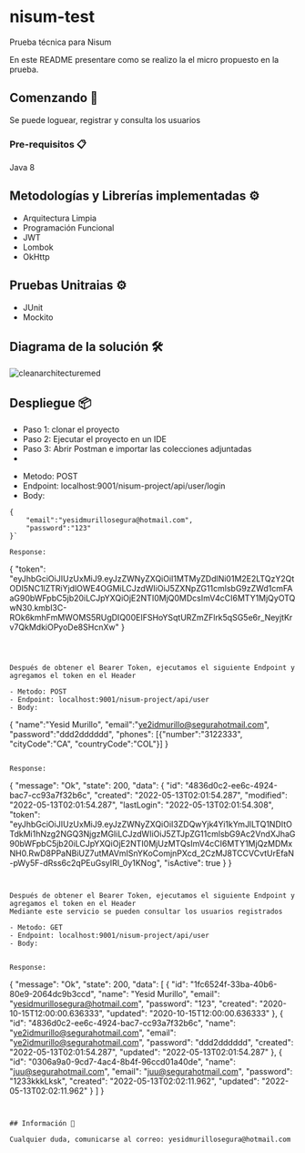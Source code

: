 # nisum-test
Prueba técnica para Nisum

En este README presentare como se realizo la el micro propuesto en la prueba.

## Comenzando 🚀
Se puede loguear, registrar y consulta los usuarios

### Pre-requisitos 📋
Java 8

## Metodologías y Librerías implementadas ⚙️

* Arquitectura Limpia
* Programación Funcional
* JWT
* Lombok
* OkHttp

## Pruebas Unitraias ⚙️
* JUnit
* Mockito

## Diagrama de la solución 🛠️

![cleanarchitecturemed](https://user-images.githubusercontent.com/42616321/146628811-b5652aa8-38e5-47c4-ae8e-2667d230e01f.jpg)


## Despliegue 📦

* Paso 1: clonar el proyecto
* Paso 2: Ejecutar el proyecto en un IDE
* Paso 3: Abrir Postman e importar las colecciones adjuntadas
* 

- Metodo: POST
- Endpoint: localhost:9001/nisum-project/api/user/login
- Body:

```
{
    "email":"yesidmurillosegura@hotmail.com",
    "password":"123"
}`

Response: 

```
{
    "token": "eyJhbGciOiJIUzUxMiJ9.eyJzZWNyZXQiOiI1MTMyZDdlNi01M2E2LTQzY2QtODI5NC1lZTRiYjdlOWE4OGMiLCJzdWIiOiJ5ZXNpZG11cmlsbG9zZWd1cmFAaG90bWFpbC5jb20iLCJpYXQiOjE2NTI0MjQ0MDcsImV4cCI6MTY1MjQyOTQwN30.kmbl3C-ROk6kmhFmMWOMS5RUgDIQ00EIFSHoYSqtURZmZFlrk5qSG5e6r_NeyjtKrv7QkMdkiOPyoDe8SHcnXw"
}
```



Después de obtener el Bearer Token, ejecutamos el siguiente Endpoint y agregamos el token en el Header

- Metodo: POST
- Endpoint: localhost:9001/nisum-project/api/user
- Body:

```
{
    "name":"Yesid Murillo",
    "email":"ye2idmurillo@segurahotmail.com",
    "password":"ddd2dddddd",
    "phones": [{"number":"3122333", "cityCode":"CA", "countryCode":"COL"}]
}
```

Response: 

```
{
    "message": "Ok",
    "state": 200,
    "data": {
        "id": "4836d0c2-ee6c-4924-bac7-cc93a7f32b6c",
        "created": "2022-05-13T02:01:54.287",
        "modified": "2022-05-13T02:01:54.287",
        "lastLogin": "2022-05-13T02:01:54.308",
        "token": "eyJhbGciOiJIUzUxMiJ9.eyJzZWNyZXQiOiI3ZDQwYjk4Yi1kYmJlLTQ1NDItOTdkMi1hNzg2NGQ3NjgzMGIiLCJzdWIiOiJ5ZTJpZG11cmlsbG9Ac2VndXJhaG90bWFpbC5jb20iLCJpYXQiOjE2NTI0MjUzMTQsImV4cCI6MTY1MjQzMDMxNH0.RwD8PPaNBiUZ7utMAVmISnYKoComjnPXcd_2CzMJ8TCCVCvtUrEfaN-pWy5F-dRss6c2qPEuGsyIRI_0y1KNog",
        "isActive": true
    }
}
```


Después de obtener el Bearer Token, ejecutamos el siguiente Endpoint y agregamos el token en el Header
Mediante este servicio se pueden consultar los usuarios registrados

- Metodo: GET
- Endpoint: localhost:9001/nisum-project/api/user
- Body:

```

```

Response: 

```
{
    "message": "Ok",
    "state": 200,
    "data": [
        {
            "id": "1fc6524f-33ba-40b6-80e9-2064dc9b3ccd",
            "name": "Yesid Murillo",
            "email": "yesidmurillosegura@hotmail.com",
            "password": "123",
            "created": "2020-10-15T12:00:00.636333",
            "updated": "2020-10-15T12:00:00.636333"
        },
        {
            "id": "4836d0c2-ee6c-4924-bac7-cc93a7f32b6c",
            "name": "ye2idmurillo@segurahotmail.com",
            "email": "ye2idmurillo@segurahotmail.com",
            "password": "ddd2dddddd",
            "created": "2022-05-13T02:01:54.287",
            "updated": "2022-05-13T02:01:54.287"
        },
        {
            "id": "0306a9a0-9cd7-4ac4-8b4f-96ccd01a40de",
            "name": "juu@segurahotmail.com",
            "email": "juu@segurahotmail.com",
            "password": "1233kkkLksk",
            "created": "2022-05-13T02:02:11.962",
            "updated": "2022-05-13T02:02:11.962"
        }
    ]
}
```


## Información 📖

Cualquier duda, comunicarse al correo: yesidmurillosegura@hotmail.com
